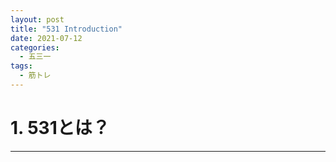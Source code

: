 ```yaml
---
layout: post
title: "531 Introduction"
date: 2021-07-12
categories:
  - 五三一
tags:
  - 筋トレ
---
```

# 1. 531とは？
---
